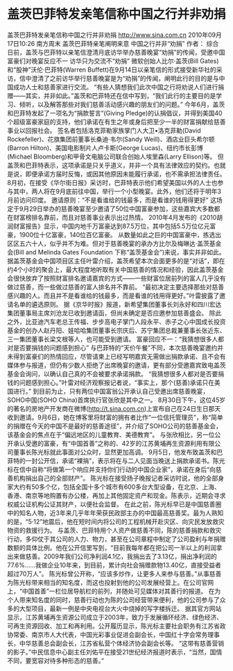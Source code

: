 # 盖茨巴菲特发亲笔信称中国之行并非劝捐

盖茨巴菲特发亲笔信称中国之行并非劝捐
http://www.sina.com.cn  2010年09月17日10:26  南方周末
盖茨巴菲特亲笔阐明来意 中国之行并非“劝捐”
作者： 综合
日前，盖茨与巴菲特以亲笔信澄清月底访华举办慈善晚宴“劝捐”的传闻，受邀中国富豪们对晚宴反应不一
访华只为交流不“劝捐”
微软创始人比尔·盖茨(Bill Gates)和“股神”沃伦·巴菲特(Warren Buffett)在9月14日以亲笔信的形式接受新华社的采访，信中澄清了之前访华举行慈善晚宴是为“劝捐”的传闻，阐明此行的目的是与中国成功人士和慈善家进行交流。
“有些人猜想我们此次中国之行将劝说人们进行捐赠——其实，并非如此。”盖茨和巴菲特还在信中写到，“我们此行的主要目的是学习、倾听，以及解答那些对我们慈善活动感兴趣的朋友们的问题。”
今年6月，盖茨和巴菲特发起了一项名为“捐款誓言”(Giving Pledge)的认捐倡议，并得到美国40个超级富豪家庭的支持，他们承诺在有生之年或身后把至少一半的财富捐献给慈善事业以回报社会。
签名者包括洛克菲勒家族掌门人大卫•洛克菲勒(David Rockefeller)、花旗集团前董事长桑迪·韦尔(Sandy Weill)、酒店业巨头希尔顿(Barron Hilton)、美国电影制片人卢卡斯(George Lucas)、纽约市长彭博(Michael Bloomberg)和甲骨文电脑公司联合创始人埃里森(Larry Ellison)等。
但盖茨和巴菲特表示，这项承诺是只关乎道义，并非一个具有法律效应的契约。也就是说，即便承诺方届时反悔，或因其他原因未能履行承诺，也不需承担法律责任。
8月初，在接受《华尔街日报》采访时，巴菲特表示他们希望美国以外的人士也参与其中，两人将在9月底前往中国，举行一个小型晚宴。此外，他们还将于明年3月前访问印度。
邀请原则：“不是看谁给的钱最多，而是看谁的钱用得更好”
这场定于9月29日举办的慈善晚宴至少邀请了50位中国富豪参加，这些嘉宾大多数都在财富榜排名靠前，而且对慈善事业表示出过热情。
2010年4月发布的《2010胡润财富报告》显示，中国内地千万富豪达到87.5万位，其中包括5.5万位亿元富豪，1900位十亿富豪，140位百亿富豪。
从数量如此之巨的中国富豪中，拣选出区区五六十人，似乎并不为难。但对于慈善晚宴的承办方比尔及梅琳达·盖茨基金会(Bill and Melinda Gates Foundation 下称“盖茨基金会”)来说，事实并非如此。
据盖茨基金会中国项目区主任叶雷介绍，盖茨希望本次会面更多的是“对话”，即在约4个小时的聚会上，最大程度地听取有关中国慈善的情况和经验，因此盖茨基金会很快放弃了按照财富排名邀请嘉宾的方式——一些财富位居前列的富人几乎没有做过慈善，而一些做过慈善的富人排名并不靠前。
“最初决定主要选择那些对慈善感兴趣的人。而且并不是看谁给的钱最多，而是看谁的钱用得更好。”叶雷披露了邀请名单的遴选原则。
据《京华时报》报道，新希望集团董事长刘永好和四川宏达集团董事局主席刘沧龙已收到邀请函，但尚未确定是否应邀参加慈善盛会。
除此之外，比亚迪汽车老总王传福、步步高电子掌门人段永平、赤子之心中国成长投资基金的创办人赵丹阳、娃哈哈集团董事长宗庆后、苏宁集团总裁兼董事长张近东、三一集团董事长梁文根等人，也可能受到邀请。
富豪回应不一：“我猜想很多人都对是否要捐钱的问题感到担心”
与巴菲特的“天价午餐”不同，本次慈善晚宴邀约并未得到富豪们的热情回应，尽管请柬上已经写明嘉宾无需做出捐款承诺、且不会有媒体参与报道，但仍有少数人拒绝了出席晚宴的邀请，更有部分受邀嘉宾致电盖茨基金会询问，以确认自己真的不会被要求承诺捐款。
“我猜想很多人都对是否要捐钱的问题感到担心。”叶雷对经济观察报记者说，“事实上，那个(慈善)承诺只在美国进行。”
到目前为止，只有两位中国富翁公开承认自己受邀出席慈善晚宴，SOHO中国(SOHO China)首席执行官张欣是其中之一。
8月30日下午，这位45岁的著名的房地产开发商在微博(http://t.sina.com.cn)上宣布自己在24日生日那天收到邀请。9月6日，她在博客里将财富的拥有者比作“一位信托管理员”，称“简单的捐赠在今天的中国不是最好的慈善途径”，并介绍了SOHO公司的慈善基金会，该基金会的焦点在于“偏远地区的儿童教育、美德教育”。
与张欣相比，另一位公开承认受邀的富豪，有“中国首善”之称的、42岁的江苏黄埔再生资源利用有限公司董事长陈光标就此事面对公众时，显然更加高调。
9月5日，他发布致盖茨和巴菲特的一封公开信，承诺“裸捐”，表示将在与二人见面当晚送上捐款承诺书。陈光标在信中自称“将做第一个响应并支持你们行动的中国企业家”，承诺在身后“向慈善机构捐出自己的全部财产”。
陈光标在接受扬子晚报记者采访时说，他的全部身家大约有50多个亿，包括全国十多个城市有600多台大型设备，在北京、上海、香港、南京等地购置有办公楼，再加上其他固定资产和现金。陈表示，近期会寻求权威公证机构公证其财产，以便社会监督。
在此之前，陈光标早已是中国慈善圈中的知名人物，近3年来几乎年年荣获民政部主办的中国最高慈善奖。最为人熟知的是，“5·12”地震后，他在短时间内将公司的工程机械开赴灾区、向灾民发放救灾物资的救援行为。
与盖茨、巴菲特用个人资产做慈善不同，陈的慈善捐款和救灾行动，多仰仗于其公司的人力、物力，甚至在公司章程中制定了公司盈利与年捐赠数额的具体比例。他在公开信里写到，“目前我每年都在把公司一半以上的利润拿出来做慈善。2009年我们公司净利润4.1亿，我捐出去了3.13亿，捐出净利润的 77.6%……我做企业10年来，到目前，累计向社会捐赠款物13.40亿，直接受益者超过70万人”。
陈光标曾公开称，“应该多炒作，让更多人来参与慈善。”从事慈善为陈光标带来相当的知名度，而这也投射到他的公司发展经营上。在公司官网上，“中国首善”一栏位居导航栏的前列，并随处可见媒体对其善行的报道。
在为个人带来知名度的同时，慈善行动也为陈的公司经营带来便利，他的公司参与了众多的大型项目，最新一例是中央电视台大火中烧掉的写字楼拆迁。
据其官方网站显示，江苏黄埔再生资源公司成立于2003年，致力于发展循环经济、绿色经济、可再生资源回收、加工和再利用。公开履历显示，陈光标主要社会职务有江苏省政协常委、南京市人大代表，中国光彩事业促进会副会长，中国红十字会常务理事长，中华慈善总会副会长，江苏省私营个体经济协会副会长等。
“这带有慈善营销的影子。”中民信息中心副主任刘佑平在接受21世纪经济报道时表示，“当然，国情不同，要宽容对待多种形态的慈善。”


